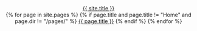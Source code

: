 <header class="site-header" role="banner">
  <div class="wrapper">
    <a class="site-title" href="/">{{ site.title }}</a>
    <nav class="site-nav">
      <div class="trigger">
        {% for page in site.pages %}
          {% if page.title and page.title != "Home" and page.dir != "/pages/" %}
            <a class="page-link" href="{{ page.url | prepend: site.baseurl }}">{{ page.title }}</a>
          {% endif %}
        {% endfor %}
      </div>
    </nav>
  </div>
</header>

